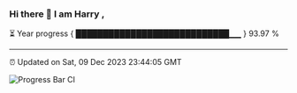 ### Hi there 👋 I am Harry , 

⏳ Year progress { ████████████████████████████▁▁ } 93.97 %

---

⏰ Updated on Sat, 09 Dec 2023 23:44:05 GMT

![Progress Bar CI](https://github.com/duykhang68/duykhang68/workflows/Progress%20Bar%20CI/badge.svg)

